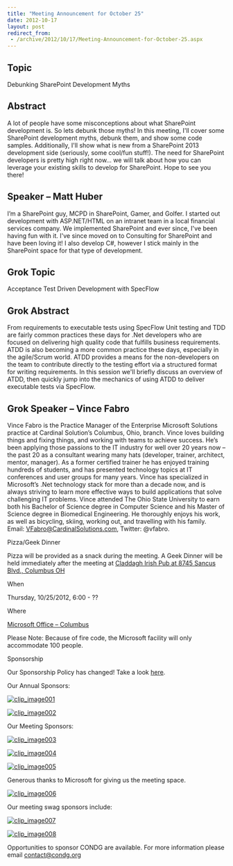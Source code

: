 ```yaml
---
title: "Meeting Announcement for October 25"
date: 2012-10-17
layout: post
redirect_from:
 - /archive/2012/10/17/Meeting-Announcement-for-October-25.aspx
---
```


## Topic

Debunking SharePoint Development Myths

## Abstract

A lot of people have some misconceptions about what SharePoint development is. So lets debunk those myths! In this meeting, I'll cover some SharePoint development myths, debunk them, and show some code samples. Additionally, I'll show what is new from a SharePoint 2013 development side (seriously, some cool/fun stuff!). The need for SharePoint developers is pretty high right now... we will talk about how you can leverage your existing skills to develop for SharePoint. Hope to see you there!

## Speaker – Matt Huber

I’m a SharePoint guy, MCPD in SharePoint, Gamer, and Golfer. I started out development with ASP.NET/HTML on an intranet team in a local financial services company. We implemented SharePoint and ever since, I've been having fun with it. I've since moved on to Consulting for SharePoint and have been loving it! I also develop C#, however I stick mainly in the SharePoint space for that type of development.

## Grok Topic

Acceptance Test Driven Development with SpecFlow

## Grok Abstract

From requirements to executable tests using SpecFlow Unit testing and TDD are fairly common practices these days for .Net developers who are focused on delivering high quality code that fulfills business requirements. ATDD is also becoming a more common practice these days, especially in the agile/Scrum world. ATDD provides a means for the non-developers on the team to contribute directly to the testing effort via a structured format for writing requirements. In this session we'll briefly discuss an overview of ATDD, then quickly jump into the mechanics of using ATDD to deliver executable tests via SpecFlow.

## Grok Speaker – Vince Fabro

Vince Fabro is the Practice Manager of the Enterprise Microsoft Solutions practice at Cardinal Solution’s Columbus, Ohio, branch. Vince loves building things and fixing things, and working with teams to achieve success. He’s been applying those passions to the IT industry for well over 20 years now – the past 20 as a consultant wearing many hats (developer, trainer, architect, mentor, manager). As a former certified trainer he has enjoyed training hundreds of students, and has presented technology topics at IT conferences and user groups for many years. Vince has specialized in Microsoft’s .Net technology stack for more than a decade now, and is always striving to learn more effective ways to build applications that solve challenging IT problems. Vince attended The Ohio State University to earn both his Bachelor of Science degree in Computer Science and his Master of Science degree in Biomedical Engineering. He thoroughly enjoys his work, as well as bicycling, skiing, working out, and travelling with his family.     
Email: [VFabro@CardinalSolutions.com](mailto:VFabro@CardinalSolutions.com), Twitter: @vfabro.

Pizza/Geek Dinner

Pizza will be provided as a snack during the meeting. A Geek Dinner will be held immediately after the meeting at [Claddagh Irish Pub at 8745 Sancus Blvd., Columbus OH](http://www.bing.com/local/details.aspx?lid=YN671x11725012&amp;qt=yp&amp;what=claddagh&amp;where=Columbus,+Ohio&amp;s_cid=ansPhBkYp02&amp;mkt=en-us&amp;q=claddagh&amp;FORM=LARE)

When

Thursday, 10/25/2012, 6:00 - ??

Where

[Microsoft Office – Columbus](http://maps.google.com/maps?f=q&amp;hl=en&amp;q=8800+Lyra+Dr.+Columbus,+OH+43240&amp;om=1)

Please Note: Because of fire code, the Microsoft facility will only accommodate 100 people.

Sponsorship

Our Sponsorship Policy has changed! Take a look [here](http://www.condg.org/documents/Sponsorship%20Policy.pdf).

Our Annual Sponsors:

[![clip_image001](http://condg.org/images/condg_org/Windows-Live-Writer/fe97feac0eea_10904/clip_image001_3530083e-f53d-4b8e-88e2-e2bd3078723b.jpg "clip_image001")](http://www.improvingenterprises.com)

[![clip_image002](http://condg.org/images/condg_org/Windows-Live-Writer/fe97feac0eea_10904/clip_image002_a21dccde-4c25-452a-ae5e-07b6d4ae3c9e.png "clip_image002")](http://www.cardinalsolutions.com)

Our Meeting Sponsors:

[![clip_image003](http://condg.org/images/condg_org/Windows-Live-Writer/fe97feac0eea_10904/clip_image003_7b193dd3-9043-4aab-bdeb-d20e8a941362.png "clip_image003")](http://hmbnet.com)

[![clip_image004](http://condg.org/images/condg_org/Windows-Live-Writer/fe97feac0eea_10904/clip_image004_d2c54f14-e537-4815-913d-8f2de741ba5e.jpg "clip_image004")](http://iccohio.com)

[![clip_image005](http://condg.org/images/condg_org/Windows-Live-Writer/fe97feac0eea_10904/clip_image005_ead62369-a5cd-4a04-b096-625566435a67.png "clip_image005")](http://www.appdynamics.com)

Generous thanks to Microsoft for giving us the meeting space.

[![clip_image006](http://condg.org/images/condg_org/Windows-Live-Writer/fe97feac0eea_10904/clip_image006_146f0c48-5939-47b9-b84e-c8377729bfb8.png "clip_image006")](http://www.microsoft.com)

Our meeting swag sponsors include:

[![clip_image007](http://condg.org/images/condg_org/Windows-Live-Writer/fe97feac0eea_10904/clip_image007_22eee4c9-499d-4eb7-8231-76de26c66234.gif "clip_image007")](http://www.jetbrains.com/)

[![clip_image008](http://condg.org/images/condg_org/Windows-Live-Writer/fe97feac0eea_10904/clip_image008_a76a2340-477d-42a0-ae53-26ba73e914df.png "clip_image008")](http://tekpub.com)

Opportunities to sponsor CONDG are available. For more information please email [contact@condg.org](mailto:contact@condg.org)
